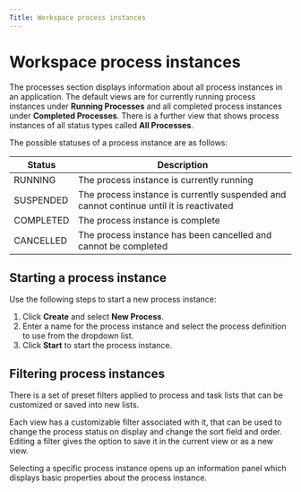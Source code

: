 ```yaml
---
Title: Workspace process instances
---
```


# Workspace process instances
The processes section displays information about all process instances in an application. The default views are for currently running process instances under **Running Processes** and all completed process instances under **Completed Processes**. There is a further view that shows  process instances of all status types called **All Processes**. 

The possible statuses of a process instance are as follows:

| Status | Description |
| ------ | ----------- |
| RUNNING | The process instance is currently running |
| SUSPENDED | The process instance is currently suspended and cannot continue until it is reactivated |
| COMPLETED | The process instance is complete |
| CANCELLED | The process instance has been cancelled and cannot be completed |

## Starting a process instance
Use the following steps to start a new process instance:

1. Click **Create** and select **New Process**.
2. Enter a name for the process instance and select the process definition to use from the dropdown list.
3. Click **Start** to start the process instance. 

## Filtering process instances





There is a set of preset filters applied to process and task lists that can be customized or saved into new lists. 

Each view has a customizable filter associated with it, that can be used to change the process status on display and change the sort field and order. Editing a filter gives the option to save it in the current view or as a new view. 

Selecting a specific process instance opens up an information panel which displays basic properties about the process instance. 







